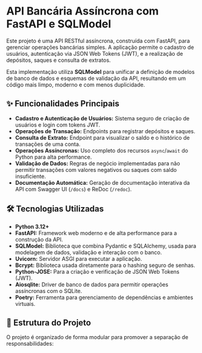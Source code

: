 # API Bancária Assíncrona com FastAPI e SQLModel

Este projeto é uma API RESTful assíncrona, construída com FastAPI, para gerenciar operações bancárias simples. A aplicação permite o cadastro de usuários, autenticação via JSON Web Tokens (JWT), e a realização de depósitos, saques e consulta de extratos.

Esta implementação utiliza **SQLModel** para unificar a definição de modelos de banco de dados e esquemas de validação da API, resultando em um código mais limpo, moderno e com menos duplicidade.

## ✨ Funcionalidades Principais

-   **Cadastro e Autenticação de Usuários:** Sistema seguro de criação de usuários e login com tokens JWT.
-   **Operações de Transação:** Endpoints para registrar depósitos e saques.
-   **Consulta de Extrato:** Endpoint para visualizar o saldo e o histórico de transações de uma conta.
-   **Operações Assíncronas:** Uso completo dos recursos `async`/`await` do Python para alta performance.
-   **Validação de Dados:** Regras de negócio implementadas para não permitir transações com valores negativos ou saques com saldo insuficiente.
-   **Documentação Automática:** Geração de documentação interativa da API com Swagger UI (`/docs`) e ReDoc (`/redoc`).

## 🛠️ Tecnologias Utilizadas

-   **Python 3.12+**
-   **FastAPI:** Framework web moderno e de alta performance para a construção da API.
-   **SQLModel:** Biblioteca que combina Pydantic e SQLAlchemy, usada para modelagem de dados, validação e interação com o banco.
-   **Uvicorn:** Servidor ASGI para executar a aplicação.
-   **Bcrypt:** Biblioteca usada diretamente para o hashing seguro de senhas.
-   **Python-JOSE:** Para a criação e verificação de JSON Web Tokens (JWT).
-   **Aiosqlite:** Driver de banco de dados para permitir operações assíncronas com o SQLite.
-   **Poetry:** Ferramenta para gerenciamento de dependências e ambientes virtuais.

## 📁 Estrutura do Projeto

O projeto é organizado de forma modular para promover a separação de responsabilidades: